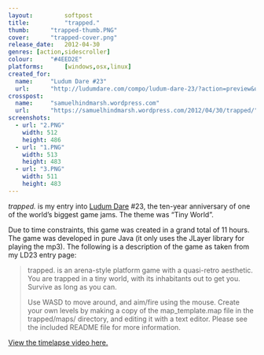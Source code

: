 ```yaml
---
layout: 		softpost
title:  		"trapped."
thumb:      "trapped-thumb.PNG"
cover:      "trapped-cover.png"
release_date: 	2012-04-30
genres: [action,sidescroller]
colour:     "#4EED2E"
platforms:		[windows,osx,linux]
created_for:
  name:		"Ludum Dare #23"
  url:		"http://ludumdare.com/compo/ludum-dare-23/?action=preview&uid=9896"
crosspost:
  name:		"samuelhindmarsh.wordpress.com"
  url:		"https://samuelhindmarsh.wordpress.com/2012/04/30/trapped/"
screenshots:
  - url: "2.PNG"
    width: 512
    height: 486
  - url: "1.PNG"
    width: 513
    height: 483
  - url: "3.PNG"
    width: 511
    height: 483
---
```

_trapped._ is my entry into [Ludum Dare](http://ludumdare.com/compo/) #23, the ten-year anniversary of one of the world’s biggest game jams. The theme was “Tiny World”.

Due to time constraints, this game was created in a grand total of 11 hours. The game was developed in pure Java (it only uses the JLayer library for playing the mp3). The following is a description of the game as taken from my LD23 entry page:

>trapped. is an arena-style platform game with a quasi-retro aesthetic. You are trapped in a tiny world, with its inhabitants out to get you. Survive as long as you can.
>
>Use WASD to move around, and aim/fire using the mouse. Create your own levels by making a copy of the map_template.map file in the trapped/maps/ directory, and editing it with a text editor. Please see the included README file for more information.

[View the timelapse video here.](https://www.youtube.com/watch?v=gTnPVGDs9zE)
